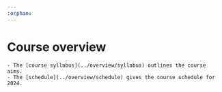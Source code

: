 ```yaml
---
:orphan:
---
```

# Course overview

```{seealso}
- The [course syllabus](../overview/syllabus) outlines the course aims.
- The [schedule](../overview/schedule) gives the course schedule for 2024.
```


<!--stackedit_data:
eyJoaXN0b3J5IjpbOTg4OTczNTkzXX0=
-->